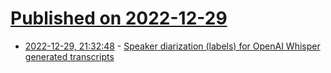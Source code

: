 # [Published on 2022-12-29](index.md)

* [2022-12-29, 21:32:48](https://news.ycombinator.com/item?id=34178300) - [Speaker diarization (labels) for OpenAI Whisper generated transcripts](https://www.ufarooqi.com/speaker-diarization-for-whisper-transcripts/)
